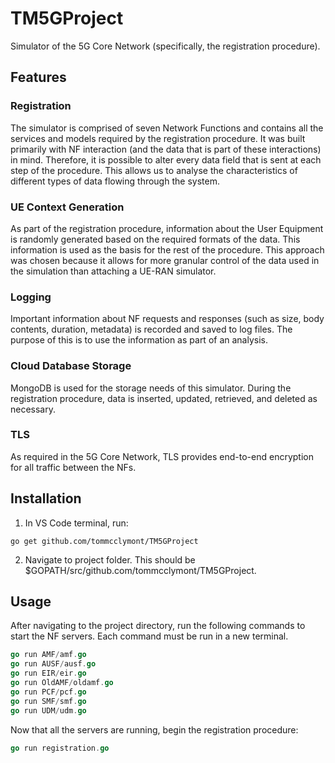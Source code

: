 # TM5GProject
Simulator of the 5G Core Network (specifically, the registration procedure).

## Features

### Registration

The simulator is comprised of seven Network Functions and contains all the services and models required by the registration procedure. It  was built primarily with NF interaction (and the data that is part of these interactions) in mind. Therefore, it is possible to alter every data field that is sent at each step of the procedure. This allows us to analyse the characteristics of different types of data flowing through the system.

### UE Context Generation

As part of the registration procedure, information about the User Equipment is randomly generated based on the required formats of the data. This information is used as the basis for the rest of the procedure. This approach was chosen because it allows for more granular control of the data used in the simulation than attaching a UE-RAN simulator.

### Logging

Important information about NF requests and responses (such as size, body contents, duration, metadata) is recorded and saved to log files. The purpose of this is to use the information as part of an analysis. 

### Cloud Database Storage

MongoDB is used for the storage needs of this simulator. During the registration procedure, data is inserted, updated, retrieved, and deleted as necessary.

### TLS

As required in the 5G Core Network, TLS provides end-to-end encryption for all traffic between the NFs.

## Installation

1) In VS Code terminal, run:
```
go get github.com/tommcclymont/TM5GProject
```
2) Navigate to project folder. This should be $GOPATH/src/github.com/tommcclymont/TM5GProject.

## Usage

After navigating to the project directory, run the following commands to start the NF servers.
Each command must be run in a new terminal.

```go
go run AMF/amf.go
go run AUSF/ausf.go
go run EIR/eir.go
go run OldAMF/oldamf.go
go run PCF/pcf.go
go run SMF/smf.go
go run UDM/udm.go
```

Now that all the servers are running, begin the registration procedure:

```go
go run registration.go
```
